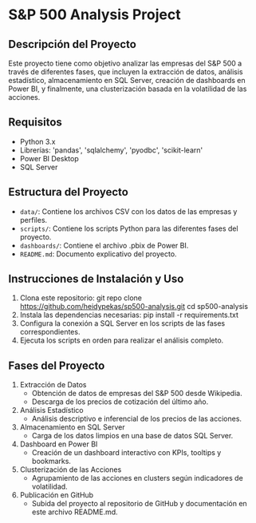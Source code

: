 # S&P 500 Analysis Project

## Descripción del Proyecto
Este proyecto tiene como objetivo analizar las empresas del S&P 500 a
través de diferentes fases, que incluyen la extracción de datos, análisis
estadístico, almacenamiento en SQL Server, creación de dashboards en
Power BI, y finalmente, una clusterización basada en la volatilidad de las
acciones.

## Requisitos
- Python 3.x
- Librerías: 'pandas', 'sqlalchemy', 'pyodbc', 'scikit-learn'
- Power BI Desktop
- SQL Server

## Estructura del Proyecto
- `data/`: Contiene los archivos CSV con los datos de las empresas y perfiles.
- `scripts/`: Contiene los scripts Python para las diferentes fases del proyecto.
- `dashboards/`: Contiene el archivo .pbix de Power BI.
- `README.md`: Documento explicativo del proyecto.

## Instrucciones de Instalación y Uso
1. Clona este repositorio:
    git repo clone https://github.com/heidypekas/sp500-analysis.git
    cd sp500-analysis
2. Instala las dependencias necesarias:
    pip install -r requirements.txt
3. Configura la conexión a SQL Server en los scripts de las fases correspondientes.
4. Ejecuta los scripts en orden para realizar el análisis completo.

## Fases del Proyecto
1. Extracción de Datos
    * Obtención de datos de empresas del S&P 500 desde Wikipedia.
    * Descarga de los precios de cotización del último año.
2. Análisis Estadístico
    * Análisis descriptivo e inferencial de los precios de las acciones.
3. Almacenamiento en SQL Server
    * Carga de los datos limpios en una base de datos SQL Server.
4. Dashboard en Power BI
    * Creación de un dashboard interactivo con KPIs, tooltips y bookmarks.
5. Clusterización de las Acciones
    * Agrupamiento de las acciones en clusters según indicadores de volatilidad.
6. Publicación en GitHub
    * Subida del proyecto al repositorio de GitHub y documentación en este archivo README.md.